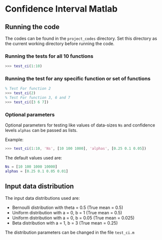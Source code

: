 # Confidence Interval Matlab

## Running the code

The codes can be found in the `project_codes` directory. Set this directory as
the current working directory before running the code.

### Running the tests for all 10 functions

```matlab
>>> test_ci(1:10)
```

### Running the test for any specific function or set of functions

```matlab
% Test For function 2
>>> test_ci(2) 
% Test For function 3, 6 and 7
>>> test_ci([3 6 7]) 
```

### Optional parameters

Optional parameters for testing like values of data-sizes `Ns` and confidence levels 
`alphas` can be passed as lists.

Example:

```matlab
>>> test_ci(1:10, 'Ns', [10 100 1000], 'alphas', [0.25 0.1 0.05])
```

The default values used are:

```matlab
Ns = [10 100 1000 10000]
alphas = [0.25 0.1 0.05 0.01]
```

## Input data distribution

The input data distributions used are:

- Bernoulli distribution with theta = 0.5 (True mean = 0.5)
- Uniform distribution with a = 0, b = 1 (True mean = 0.5)
- Uniform distribution with a = 0, b = 0.05 (True mean = 0.025)
- Beta distribution with a = 1, b = 3 (True mean = 0.25)

The distribution parameters can be changed in the file `test_ci.m`
